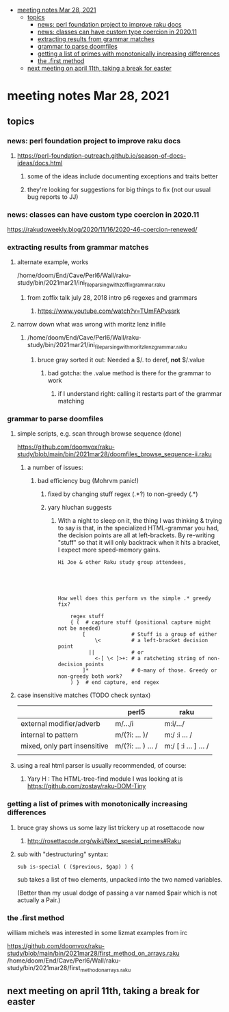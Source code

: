 - [meeting notes Mar 28, 2021](#org3a05d68)
  - [topics](#org85698bd)
    - [news: perl foundation project to improve raku docs](#org8174e93)
    - [news: classes can have custom type coercion in 2020.11](#org08e369b)
    - [extracting results from grammar matches](#org0a93fca)
    - [grammar to parse doomfiles](#org70b3f65)
    - [getting a list of primes with monotonically increasing differences](#org9beefde)
    - [the .first method](#orgbbb5465)
  - [next meeting on april 11th, taking a break for easter](#org5755af9)


<a id="org3a05d68"></a>

# meeting notes Mar 28, 2021


<a id="org85698bd"></a>

## topics


<a id="org8174e93"></a>

### news: perl foundation project to improve raku docs

1.  <https://perl-foundation-outreach.github.io/season-of-docs-ideas/docs.html>

    1.  some of the ideas include documenting exceptions and traits better
    
    2.  they're looking for suggestions for big things to fix (not our usual bug reports to JJ)


<a id="org08e369b"></a>

### news: classes can have custom type coercion in 2020.11

<https://rakudoweekly.blog/2020/11/16/2020-46-coercion-renewed/>


<a id="org0a93fca"></a>

### extracting results from grammar matches

1.  alternate example, works

    /home/doom/End/Cave/Perl6/Wall/raku-study/bin/2021mar21/ini<sub>file</sub><sub>parsing</sub><sub>with</sub><sub>zoffix</sub><sub>grammar.raku</sub>
    
    1.  from zoffix talk july 28, 2018 intro p6 regexes and grammars
    
        1.  <https://www.youtube.com/watch?v=TUmFAPvssrk>

2.  narrow down what was wrong with moritz lenz inifile

    1.  /home/doom/End/Cave/Perl6/Wall/raku-study/bin/2021mar21/ini<sub>file</sub><sub>parsing</sub><sub>with</sub><sub>moritz</sub><sub>lenz</sub><sub>grammar.raku</sub>
    
        1.  bruce gray sorted it out: Needed a $/.<value> to deref, **not** $/.value
        
            1.  bad gotcha: the .value method is there for the grammar to work
            
                1.  if I understand right: calling it restarts part of the grammar matching


<a id="org70b3f65"></a>

### grammar to parse doomfiles

1.  simple scripts, e.g. scan through browse sequence (done)

    <https://github.com/doomvox/raku-study/blob/main/bin/2021mar28/doomfiles_browse_sequence-ii.raku>
    
    1.  a number of issues:
    
        1.  bad efficiency bug (Mohrvm panic!)
        
            1.  fixed by changing   stuff regex (.\*?) to non-greedy (.\*)
            
            2.  yary hluchan suggests
            
                1.  With a night to sleep on it, the thing I was thinking & trying to say is that, in the specialized HTML-grammar you had, the decision points are all at left-brackets. By re-writing "stuff" so that it will only backtrack when it hits a bracket, I expect more speed-memory gains.
                
                    ```perl6-mode
                    Hi Joe & other Raku study group attendees,
                    
                    
                    
                    
                    
                    How well does this perform vs the simple .* greedy fix?
                    
                        regex stuff
                        { (  # capture stuff (positional capture might not be needed)
                            [               # Stuff is a group of either
                                \<          # a left-bracket decision point
                              ||            # or
                                <-[ \< ]>+: # a ratcheting string of non-decision points
                            ]*              # 0-many of those. Greedy or non-greedy both work?
                        ) }  # end capture, end regex
                    ```

2.  case insensitive matches (TODO check syntax)

    |                              | perl5                        | raku                            |
    |---------------------------- |---------------------------- |------------------------------- |
    | external modifier/adverb     | m/&#x2026;/i                 | m:i/&#x2026;/                   |
    | internal to pattern          | m/(?i: &#x2026; )/           | m:/ :i &#x2026; /               |
    | mixed, only part insensitive | m/(?i: &#x2026; ) &#x2026; / | m:/ [ :i &#x2026; ] &#x2026;  / |
    |                              |                              |                                 |

3.  using a real html parser is usually recommended, of course:

    1.  Yary H : The HTML-tree-find module I was looking at is <https://github.com/zostay/raku-DOM-Tiny>


<a id="org9beefde"></a>

### getting a list of primes with monotonically increasing differences

1.  bruce gray shows us some lazy list trickery up at rosettacode now

    1.  <http://rosettacode.org/wiki/Next_special_primes#Raku>

2.  sub with "destructuring" syntax:

    ```perl6-mode
    sub is-special ( ($previous, $gap) ) {
    ```
    
    sub takes a list of two elements, unpacked into the two named variables.
    
    (Better than my usual dodge of passing a var named $pair which is not actually a Pair.)


<a id="orgbbb5465"></a>

### the .first method

william michels was interested in some lizmat examples from irc

<https://github.com/doomvox/raku-study/blob/main/bin/2021mar28/first_method_on_arrays.raku> /home/doom/End/Cave/Perl6/Wall/raku-study/bin/2021mar28/first<sub>method</sub><sub>on</sub><sub>arrays.raku</sub>


<a id="org5755af9"></a>

## next meeting on april 11th, taking a break for easter
